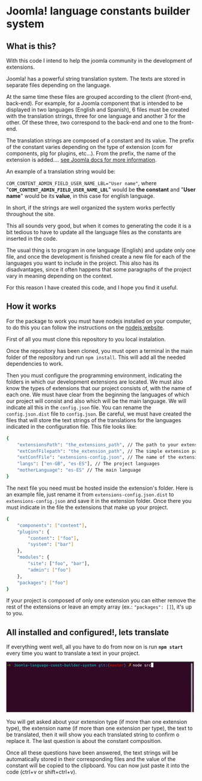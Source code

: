 # Joomla! language constants builder system

## What is this?
With this code I intend to help the joomla community in the development of extensions.

Joomla! has a powerful string translation system. The texts are stored in separate files depending on the language.

At the same time these files are grouped according to the client (front-end, back-end). For example, for a Joomla component that is intended to be displayed in two languages (English and Spanish), 6 files must be created with the translation strings, three for one language and another 3 for the other. Of these three, two correspond to the back-end and one to the front-end.

The translation strings are composed of a constant and its value.
The prefix of the constant varies depending on the type of extension (com for components, plg for plugins, etc...).
From the prefix, the name of the extension is added.... [see Joomla docs for more information](https://docs.joomla.org/Making_templates_translatable).

An example of a translation string would be:

`COM_CONTENT_ADMIN_FIELD_USER_NAME_LBL="User name"`, where "**`COM_CONTENT_ADMIN_FIELD_USER_NAME_LBL`**" would be **the constant** and "**User name**" would be its **value**, in this case for english language.

In short, if the strings are well organized the system works perfectly throughout the site.

This all sounds very good, but when it comes to generating the code it is a bit tedious to have to update all the language files as the constants are inserted in the code.

The usual thing is to program in one language (English) and update only one file, and once the development is finished create a new file for each of the languages you want to include in the project. This also has its disadvantages, since it often happens that some paragraphs of the project vary in meaning depending on the context.

For this reason I have created this code, and I hope you find it useful.

## How it works
For the package to work you must have nodejs installed on your computer, to do this you can follow the instructions on the [nodejs website](https://nodejs.org/en/).

First of all you must clone this repository to you local instalation.

Once the repository has been cloned, you must open a terminal in the main folder of the repository and run `npm install`. This will add all the needed dependencies to work.

Then you must configure the programming environment, indicating the folders in which our development extensions are located.
We must also know the types of extensions that our project consists of, with the name of each one.
We must have clear from the beginning the languages of which our project will consist and also which will be the main language.
We will indicate all this in the `config.json` file. You can rename the `config.json.dist` file to `config.json`.
Be careful, we must have created the files that will store the text strings of the translations for the languages indicated in the configuration file.
This file looks like:
```bash
{
    "extensionsPath": "the_extensions_path", // The path to your extensions
    "extConfFilepath": "the_extension_path", // The simple extension path
    "extConfFile": "extensions-config.json", // The name of the extension config file.
    "langs": ["en-GB", "es-ES"], // The project languages
    "motherLanguage": "es-ES" // The main language
}
```

The next file you need must be hosted inside the extension's folder. Here is an example file, just rename it from `extensions-config.json.dist` to `extensions-config.json` and save it in the extension folder.
Once there you must indicate in the file the extensions that make up your project.
```bash
{
    "components": ["content"],
    "plugins": {
        "content": ["foo"],
        "system": ["bar"]
    },
    "modules": {
        "site": ["foo", "bar"],
        "admin": ["foo"]
    },
    "packages": ["foo"]
}
```
If your project is composed of only one extension you can either remove the rest of the extensions or leave an empty array (ex.: `"packages": []`), it's up to you.

## All installed and configured!, lets translate
If everything went well, all you have to do from now on is run **`npm start`** every time you want to translate a text in your project.

![mi gif](vendor/joom-lang-const.gif)

You will get asked about your extension type (if more than one extension type), the extension name (if more than one extension per type), the text to be translated, then it will show you each translated string to confirm o replace it. The last question is about the constant composition.

Once all these questions have been answered, the text strings will be automatically stored in their corresponding files and the value of the constant will be copied to the clipboard. You can now just paste it into the code (ctrl+v or shift+ctrl+v).
